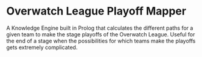 # Overwatch League Playoff Mapper

A Knowledge Engine built in Prolog that calculates the different paths for a given team to make the stage playoffs of the Overwatch League. Useful for the end of a stage when the possibilities for which teams make the playoffs gets extremely complicated.
